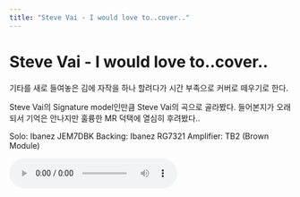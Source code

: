 ```yaml
---
title: "Steve Vai - I would love to..cover.."
---
```

# Steve Vai - I would love to..cover..

기타를 새로 들여놓은 김에 자작을 하나 할려다가 시간 부족으로 커버로 떼우기로 한다.

Steve Vai의 Signature model인만큼 Steve Vai의 곡으로 골라봤다. 들어본지가 오래되서 기억은 안나지만 훌륭한 MR 덕택에 열심히 후려봤다..

Solo: Ibanez JEM7DBK
Backing: Ibanez RG7321
Amplifier: TB2 (Brown Module)


<audio src="/assets/images/90ddc4b656506fad730a35d963411816.mp3" controls preload></audio>




